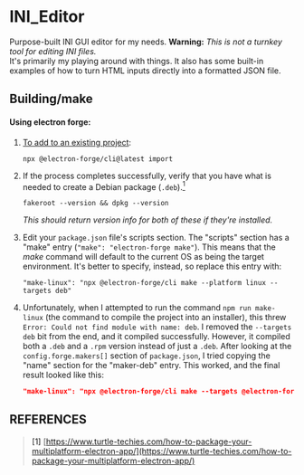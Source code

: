 # INI_Editor
Purpose-built INI GUI editor for my needs.
**Warning:** _This is not a turnkey tool for editing INI files._ <br>It's primarily my playing around with things. 
It also has some built-in examples of how to turn HTML inputs directly into a formatted JSON file.


## Building/make

#### Using electron forge:

1. [To add to an existing project](https://www.electronforge.io/import-existing-project):

	```Shell
	npx @electron-forge/cli@latest import
	```
2. If the process completes successfully, verify that you have what is needed to create a Debian package (`.deb`).[<sup>1</sup>](#1) 

	```console
    fakeroot --version && dpkg --version
    ```
    _This should return version info for both of these if they're installed._
3. Edit your `package.json` file's scripts section. The "scripts" section has a "make" entry (`"make": "electron-forge make"`). This means that the _make_ command will default to the current OS as being the target environment. It's better to specify, instead, so replace this entry with:

	```
  	"make-linux": "npx @electron-forge/cli make --platform linux --targets deb"
  	```
4. Unfortunately, when I attempted to run the command `npm run make-linux` (the command to compile the project into an installer), this threw `Error: Could not find module with name: deb`. I removed the `--targets deb` bit from the end, and it compiled successfully. However, it compiled both a `.deb` and a `.rpm` version instead of just a `.deb`. After looking at the `config.forge.makers[]` section of `package.json`, I tried copying the "name" section for the "maker-deb" entry. This worked, and the final result looked like this:
    
    ```json
    "make-linux": "npx @electron-forge/cli make --targets @electron-forge/maker-deb"
    ```



## REFERENCES

> <a id="1">[1]</a> 
> [https://www.turtle-techies.com/how-to-package-your-multiplatform-electron-app/](https://www.turtle-techies.com/how-to-package-your-multiplatform-electron-app/)